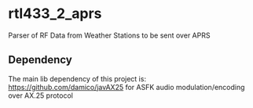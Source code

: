 # rtl433_2_aprs
Parser of RF Data from Weather Stations to be sent over APRS

## Dependency
The main lib dependency of this project is: https://github.com/damico/javAX25 for ASFK audio modulation/encoding over AX.25 protocol 